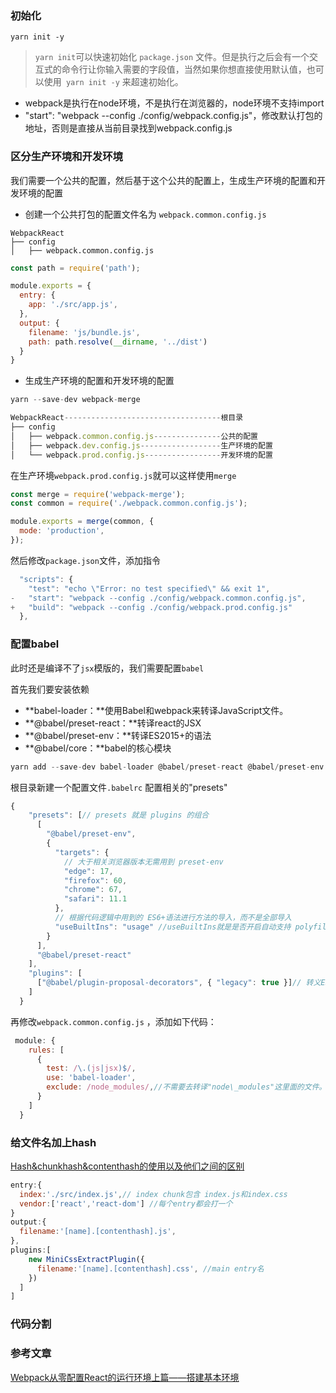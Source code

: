 

### 初始化

```nginx
yarn init -y
```

>   `yarn init`可以快速初始化 `package.json` 文件。但是执行之后会有一个交互式的命令行让你输入需要的字段值，当然如果你想直接使用默认值，也可以使用` yarn init -y` 来超速初始化。

- webpack是执行在node环境，不是执行在浏览器的，node环境不支持import
- "start": "webpack --config ./config/webpack.config.js"，修改默认打包的地址，否则是直接从当前目录找到webpack.config.js

### 区分生产环境和开发环境

我们需要一个公共的配置，然后基于这个公共的配置上，生成生产环境的配置和开发环境的配置

- 创建一个公共打包的配置文件名为 `webpack.common.config.js`

```
WebpackReact
├── config
│   ├── webpack.common.config.js
```
```javascript
const path = require('path');

module.exports = {
  entry: {
    app: './src/app.js',
  },
  output: {
    filename: 'js/bundle.js',
    path: path.resolve(__dirname, '../dist')
  }
}
```

- 生成生产环境的配置和开发环境的配置

```javascript
yarn --save-dev webpack-merge
```

```javascript
WebpackReact-----------------------------------根目录
├── config
│   ├── webpack.common.config.js---------------公共的配置
│   ├── webpack.dev.config.js------------------生产环境的配置
│   └── webpack.prod.config.js-----------------开发环境的配置
```

在生产环境`webpack.prod.config.js`就可以这样使用`merge`

```javascript
const merge = require('webpack-merge');
const common = require('./webpack.common.config.js');

module.exports = merge(common, {
  mode: 'production',
});
```

然后修改`package.json`文件，添加指令

```javascript
  "scripts": {
    "test": "echo \"Error: no test specified\" && exit 1",
-   "start": "webpack --config ./config/webpack.common.config.js",
+   "build": "webpack --config ./config/webpack.prod.config.js"
  },
```

### 配置babel

此时还是编译不了`jsx`模版的，我们需要配置`babel`

首先我们要安装依赖

- **babel-loader：**使用Babel和webpack来转译JavaScript文件。
- **@babel/preset-react：**转译react的JSX
- **@babel/preset-env：**转译ES2015+的语法
- **@babel/core：**babel的核心模块

```javascript
yarn add --save-dev babel-loader @babel/preset-react @babel/preset-env @babel/core
```

根目录新建一个配置文件`.babelrc` 配置相关的"presets"

```javascript
{
    "presets": [// presets 就是 plugins 的组合
      [
        "@babel/preset-env",
        {
          "targets": {
            // 大于相关浏览器版本无需用到 preset-env
            "edge": 17,
            "firefox": 60,
            "chrome": 67,
            "safari": 11.1
          },
          // 根据代码逻辑中用到的 ES6+语法进行方法的导入，而不是全部导入
          "useBuiltIns": "usage" //useBuiltIns就是是否开启自动支持 polyfill，它能自动给每个文件添加其需要的poly-fill。
        }
      ],
      "@babel/preset-react"
    ],
    "plugins": [
      ["@babel/plugin-proposal-decorators", { "legacy": true }]// 转义ES7的修饰器@
    ]
  }
```

再修改`webpack.common.config.js` ，添加如下代码：

```javascript
 module: {
    rules: [
      {
        test: /\.(js|jsx)$/,
        use: 'babel-loader',
        exclude: /node_modules/,//不需要去转译"node\_modules"这里面的文件。
      }
    ]
  }
```

### 给文件名加上hash

[Hash&chunkhash&contenthash的使用以及他们之间的区别](./hash&chunkhash&contenthash的差别.md)

```javascript
entry:{
  index:'./src/index.js',// index chunk包含 index.js和index.css
  vendor:['react','react-dom'] //每个entry都会打一个
}
output:{
  filename:'[name].[contenthash].js', 
},
plugins:[
    new MiniCssExtractPlugin({
      filename:'[name].[contenthash].css', //main entry名
    })
  ]
]
```

### 代码分割



### 参考文章

[Webpack从零配置React的运行环境上篇——搭建基本环境](https://segmentfault.com/a/1190000021464216)

